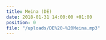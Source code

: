 ```yaml
---
title: Meina (DE)
date: 2018-01-31 14:00:00 +01:00
position: 0
file: "/uploads/DE%20-%20Meina.mp3"
---
```


